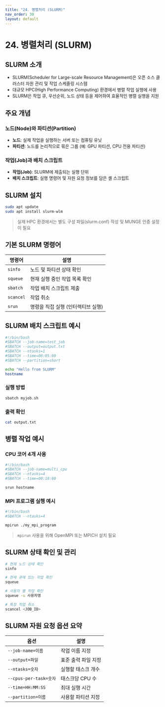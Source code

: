 ```yaml
---
title: "24. 병렬처리 (SLURM)"
nav_order: 30
layout: default
---
```


# 24. 병렬처리 (SLURM)

## SLURM 소개

- SLURM(Scheduler for Large-scale Resource Management)은 오픈 소스 클러스터 자원 관리 및 작업 스케줄링 시스템
- 대규모 HPC(High Performance Computing) 환경에서 병렬 작업 실행에 사용
- SLURM은 작업 큐, 우선순위, 노드 상태 등을 제어하여 효율적인 병렬 실행을 지원

## 주요 개념

### 노드(Node)와 파티션(Partition)

- **노드**: 실제 작업을 실행하는 서버 또는 컴퓨팅 유닛
- **파티션**: 노드를 논리적으로 묶은 그룹 (예: GPU 파티션, CPU 전용 파티션)

### 작업(Job)과 배치 스크립트

- **작업(Job)**: SLURM에 제출되는 실행 단위
- **배치 스크립트**: 실행 명령어 및 자원 요청 정보를 담은 셸 스크립트

## SLURM 설치

```bash
sudo apt update
sudo apt install slurm-wlm
````

> 실제 HPC 환경에서는 별도 구성 파일(slurm.conf) 작성 및 MUNGE 인증 설정이 필요

## 기본 SLURM 명령어

| 명령어       | 설명                   |
| --------- | -------------------- |
| `sinfo`   | 노드 및 파티션 상태 확인       |
| `squeue`  | 현재 실행 중인 작업 목록 확인    |
| `sbatch`  | 작업 배치 스크립트 제출        |
| `scancel` | 작업 취소                |
| `srun`    | 명령을 직접 실행 (인터랙티브 실행) |

## SLURM 배치 스크립트 예시

```bash
#!/bin/bash
#SBATCH --job-name=test_job
#SBATCH --output=output.txt
#SBATCH --ntasks=1
#SBATCH --time=00:05:00
#SBATCH --partition=short

echo "Hello from SLURM"
hostname
```

### 실행 방법

```bash
sbatch myjob.sh
```

### 출력 확인

```bash
cat output.txt
```

## 병렬 작업 예시

### CPU 코어 4개 사용

```bash
#!/bin/bash
#SBATCH --job-name=multi_cpu
#SBATCH --ntasks=4
#SBATCH --time=00:10:00

srun hostname
```

### MPI 프로그램 실행 예시

```bash
#!/bin/bash
#SBATCH --ntasks=4

mpirun ./my_mpi_program
```

> `mpirun` 사용을 위해 OpenMPI 또는 MPICH 설치 필요

## SLURM 상태 확인 및 관리

```bash
# 현재 노드 상태 확인
sinfo

# 현재 큐에 있는 작업 확인
squeue

# 사용자 별 작업 확인
squeue -u 사용자명

# 특정 작업 취소
scancel <JOB_ID>
```

## SLURM 자원 요청 옵션 요약

| 옵션                   | 설명          |
| -------------------- | ----------- |
| `--job-name=이름`      | 작업 이름 지정    |
| `--output=파일`        | 표준 출력 파일 지정 |
| `--ntasks=숫자`        | 실행할 태스크 개수  |
| `--cpus-per-task=숫자` | 태스크당 CPU 수  |
| `--time=HH:MM:SS`    | 최대 실행 시간    |
| `--partition=이름`     | 사용할 파티션 지정  |
